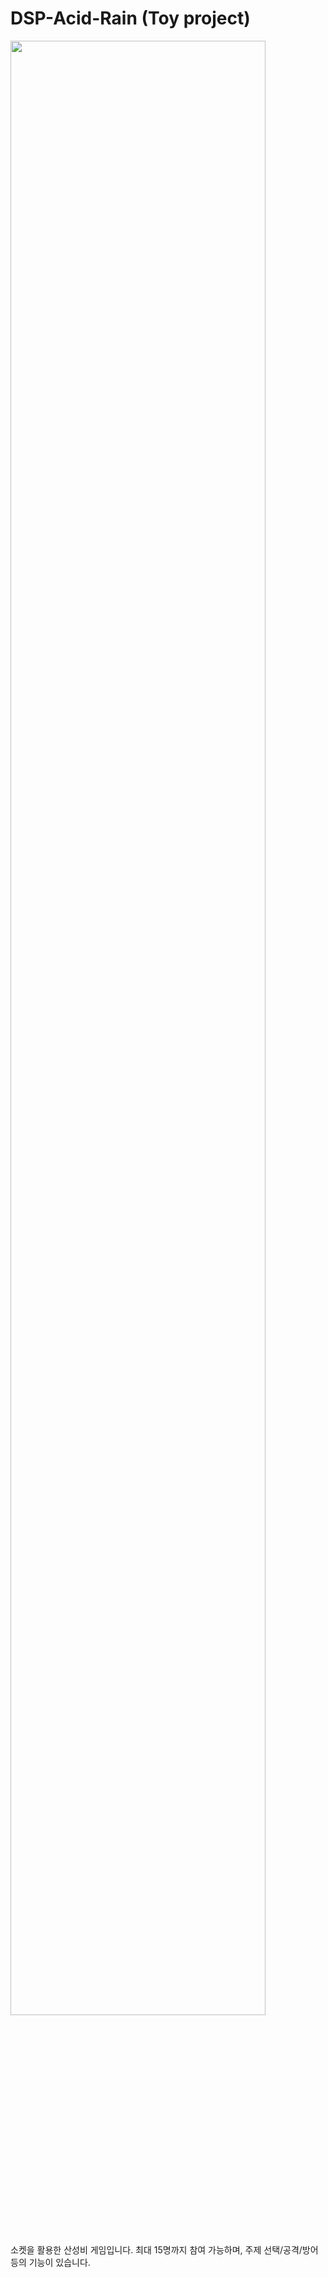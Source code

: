 # DSP-Acid-Rain (Toy project)

<img src="https://user-images.githubusercontent.com/48644958/102573912-e28d1880-4132-11eb-9713-d8bc35d8b664.png" width="90%"></img>

소켓을 활용한 산성비 게임입니다.
최대 15명까지 참여 가능하며, 주제 선택/공격/방어 등의 기능이 있습니다.
